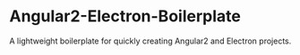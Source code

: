 # Angular2-Electron-Boilerplate
A lightweight boilerplate for quickly creating Angular2 and Electron projects. 
